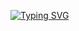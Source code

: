 <a href="https://git.io/typing-svg"><img src="https://readme-typing-svg.herokuapp.com?font=Slackey&duration=1500&pause=100&color=E8AB29&center=true&vCenter=true&width=435&lines=he+'s+not+here;he+'s+not+there;he+'s+not+anywhere" alt="Typing SVG" /></a>
